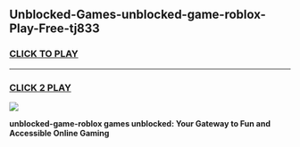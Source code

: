 
## Unblocked-Games-unblocked-game-roblox-Play-Free-tj833
<h3>
<a href="https://premium76.site?title=unblocked-game-roblox&ref=10A">CLICK TO PLAY</a></h3>
<hr>

<h3>
<a href="https://premium76.site?title=unblocked-game-roblox&ref=10A">CLICK 2 PLAY</a>
  
</h3>

<a href="https://premium76.site?title=unblocked-game-roblox&ref=10A"><img src="https://clearcache.store/games.png"></a>


**unblocked-game-roblox games unblocked: Your Gateway to Fun and Accessible Online Gaming**
